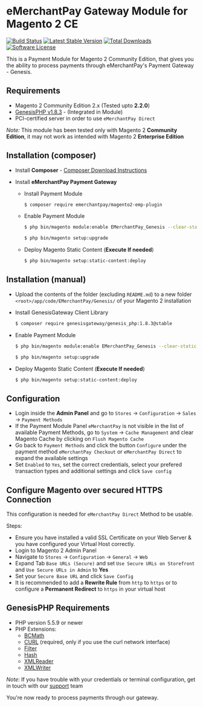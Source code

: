 eMerchantPay Gateway Module for Magento 2 CE
=============================

[![Build Status](https://img.shields.io/travis/eMerchantPay/magento2-emp-plugin.svg?style=flat)](https://travis-ci.org/eMerchantPay/magento2-emp-plugin)
[![Latest Stable Version](https://poser.pugx.org/emerchantpay/magento2-emp-plugin/v/stable)](https://packagist.org/packages/emerchantpay/magento2-emp-plugin)
[![Total Downloads](https://img.shields.io/packagist/dt/eMerchantPay/magento2-emp-plugin.svg?style=flat)](https://packagist.org/packages/emerchantpay/magento2-emp-plugin)
[![Software License](https://img.shields.io/badge/license-GPL-green.svg?style=flat)](http://opensource.org/licenses/gpl-2.0.php)

This is a Payment Module for Magento 2 Community Edition, that gives you the ability to process payments through eMerchantPay's Payment Gateway - Genesis.

Requirements
------------

* Magento 2 Community Edition 2.x (Tested upto __2.2.0__)
* [GenesisPHP v1.8.3](https://github.com/GenesisGateway/genesis_php) - (Integrated in Module)
* PCI-certified server in order to use ```eMerchantPay Direct```

*Note:* This module has been tested only with Magento 2 __Community Edition__, it may not work
as intended with Magento 2 __Enterprise Edition__

Installation (composer)
---------------------
* Install __Composer__ - [Composer Download Instructions](https://getcomposer.org/doc/00-intro.md)

* Install __eMerchantPay Payment Gateway__

    * Install Payment Module

        ```sh
        $ composer require emerchantpay/magento2-emp-plugin
        ```

    * Enable Payment Module 
        
        ```sh
        $ php bin/magento module:enable EMerchantPay_Genesis --clear-static-content
        ```

        ```sh
        $ php bin/magento setup:upgrade
        ```

    * Deploy Magento Static Content (__Execute If needed__)
        ```sh
        $ php bin/magento setup:static-content:deploy
        ```

Installation (manual)
---------------------

* Upload the contents of the folder (excluding ```README.md```) to a new folder ```<root>/app/code/EMerchantPay/Genesis/``` of your Magento 2 installation
* Install GenesisGateway Client Library
    
    ```sh
    $ composer require genesisgateway/genesis_php:1.8.3@stable
    ```

* Enable Payment Module 

    ```sh
    $ php bin/magento module:enable EMerchantPay_Genesis --clear-static-content
    ```

    ```sh
    $ php bin/magento setup:upgrade
    ```

* Deploy Magento Static Content (__Execute If needed__)
    ```sh
    $ php bin/magento setup:static-content:deploy
    ```

Configuration
---------------------

* Login inside the __Admin Panel__ and go to ```Stores``` -> ```Configuration``` -> ```Sales``` -> ```Payment Methods```
* If the Payment Module Panel ```eMerchantPay``` is not visible in the list of available Payment Methods, 
  go to  ```System``` -> ```Cache Management``` and clear Magento Cache by clicking on ```Flush Magento Cache```
* Go back to ```Payment Methods``` and click the button ```Configure``` under the payment method ```eMerchantPay Checkout``` or ```eMerchantPay Direct``` to expand the available settings
* Set ```Enabled``` to ```Yes```, set the correct credentials, select your prefered transaction types and additional settings and click ```Save config```

Configure Magento over secured HTTPS Connection
---------------------
This configuration is needed for ```eMerchantPay Direct``` Method to be usable.

Steps:
* Ensure you have installed a valid SSL Certificate on your Web Server & you have configured your Virtual Host correctly.
* Login to Magento 2 Admin Panel
* Navigate to ```Stores``` -> ```Configuration``` -> ```General``` -> ```Web``` 
* Expand Tab ```Base URLs (Secure)``` and set ```Use Secure URLs on Storefront``` and ```Use Secure URLs in Admin``` to **Yes**
* Set your ```Secure Base URL``` and click ```Save Config```
* It is recommended to add a **Rewrite Rule** from ```http``` to ```https``` or to configure a **Permanent Redirect** to ```https``` in your virtual host

GenesisPHP Requirements
------------

* PHP version 5.5.9 or newer
* PHP Extensions:
    * [BCMath](https://php.net/bcmath)
    * [CURL](https://php.net/curl) (required, only if you use the curl network interface)
    * [Filter](https://php.net/filter)
    * [Hash](https://php.net/hash)
    * [XMLReader](https://php.net/xmlreader)
    * [XMLWriter](https://php.net/xmlwriter)

_Note_: If you have trouble with your credentials or terminal configuration, get in touch with our [support] team

You're now ready to process payments through our gateway.

[support]: mailto:tech-support@emerchantpay.net
